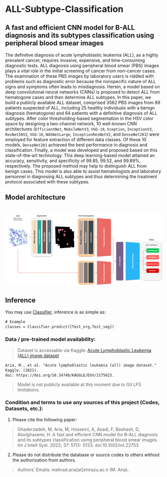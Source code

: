# ALL-Subtype-Classification
## A fast and efficient CNN model for B-ALL diagnosis and its subtypes classification using peripheral blood smear images

The definitive diagnosis of acute lymphoblastic leukemia (ALL), as a highly prevalent cancer, requires invasive, expensive, and time-consuming diagnostic tests. ALL diagnosis using peripheral blood smear (PBS) images plays a vital role in the initial screening of cancer from non-cancer cases. The examination of these PBS images by laboratory users is riddled with problems such as diagnostic error because the nonspecific nature of ALL signs and symptoms often leads to misdiagnosis. Herein, a model based on deep convolutional neural networks (CNNs) is proposed to detect ALL from hematogone cases and then determine ALL subtypes. In this paper, we build a publicly available ALL dataset, comprised 3562 PBS images from 89 patients suspected of ALL, including 25 healthy individuals with a benign diagnosis (hematogone) and 64 patients with a definitive diagnosis of ALL subtypes. After color thresholding-based segmentation in the HSV color space by designing a two-channel network, 10 well-known CNN architectures (`EfficientNet`, `MobileNetV3`, `VGG-19`, `Xception`, `InceptionV3`, `ResNet50V2`, `VGG-16`, `NASNetLarge`, `InceptionResNetV2`, and `DenseNet201`) were employed for feature extraction of different data classes. Of these 10 models, `DenseNet201` achieved the best performance in diagnosis and classification. Finally, a model was developed and proposed based on this state-of-the-art technology. This deep learning-based model attained an accuracy, sensitivity, and specificity of 99.85, 99.52, and 99.89%, respectively. The proposed method may help to distinguish ALL from benign cases. This model is also able to assist hematologists and laboratory personnel in diagnosing ALL subtypes and thus determining the treatment protocol associated with these subtypes.

## Model architecture
<h1 align="center">
 <a href="https://github.com/MehradAria/ALL-Subtype-Classification"><img src="https://github.com/MehradAria/ALL-Subtype-Classification/blob/main/Model.png?raw=true" alt="A fast and efficient CNN model for B-ALL diagnosis and its subtypes classification using peripheral blood smear images"></a>
</h1>

## Inference
You may use [Classifier](https://github.com/MehradAria/ALL-Subtype-Classification/blob/main/Classifier.ipynb), inference is as simple as:

```shell
# Example
classes = Classifier.predict([Test_org,Test_seg])
```
### Data / pre-trained model availability:
> Dataset is accessable via Kaggle: [Acute Lymphoblastic Leukemia (ALL) image dataset](https://www.kaggle.com/mehradaria/leukemia)
```
Aria, M., et al. "Acute lymphoblastic leukemia (all) image dataset." Kaggle, (2021).
doi: https://doi.org/10.34740/KAGGLE/DSV/2175623.
```

> Model is not publicly available at this moment due to Git LFS limitations.


### Condition and terms to use any sources of this project (Codes, Datasets, etc.):

1) Please cite the following paper:

> Ghaderzadeh, M, Aria, M, Hosseini, A, Asadi, F, Bashash, D, Abolghasemi, H. A fast and efficient CNN model for B-ALL diagnosis and its subtypes classification using peripheral blood smear images. Int J Intell Syst. 2022; 37: 5113- 5133. doi:10.1002/int.22753

2) Please do not distribute the database or source codes to others without the authorization from authors.

> Authors’ Emails: mehrad.aria[at]shirazu.ac.ir (M. Aria).

